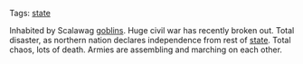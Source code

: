 Tags: [state](States)

Inhabited by Scalawag [goblins](Goblins). Huge civil war has recently broken out. Total disaster, as northern nation declares independence from rest of [state](States). Total chaos, lots of death. Armies are assembling and marching on each other.
